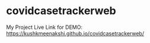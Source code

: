 # covidcasetrackerweb

My Project Live Link for DEMO: https://kushkmeenakshi.github.io/covidcasetrackerweb/
